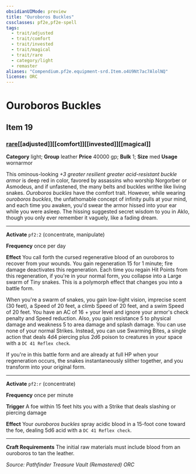 ```yaml
---
obsidianUIMode: preview
title: "Ouroboros Buckles"
cssclasses: pf2e,pf2e-spell
tags:
  - trait/adjusted
  - trait/comfort
  - trait/invested
  - trait/magical
  - trait/rare
  - category/light
  - remaster
aliases: "Compendium.pf2e.equipment-srd.Item.o4U9Nt7ac7AlolNQ"
license: ORC
---
```

# Ouroboros Buckles
## Item 19
### [rare](rare "Rare Rarity Trait")[[adjusted]][[comfort]][[invested]][[magical]]

**Category** light; **Group** leather
**Price** 40000 gp; 
**Bulk** 1; **Size** med
**Usage** wornarmor

This ominous-looking _+3 greater resilient greater acid-resistant buckle armor_ is deep red in color, favored by assassins who worship Norgorber or Asmodeus, and if unfastened, the many belts and buckles writhe like living snakes. _Ouroboros buckles_ have the comfort trait. However, while wearing _ouroboros buckles_, the unfathomable concept of infinity pulls at your mind, and each time you awaken, you'd swear the armor hissed into your ear while you were asleep. The hissing suggested secret wisdom to you in Aklo, though you only ever remember it vaguely, like a fading dream.

* * *

**Activate** `pf2:2` (concentrate, manipulate)

**Frequency** once per day

**Effect** You call forth the cursed regenerative blood of an ouroboros to recover from your wounds. You gain regeneration 15 for 1 minute; fire damage deactivates this regeneration. Each time you regain Hit Points from this regeneration, if you're in your normal form, you collapse into a Large swarm of Tiny snakes. This is a polymorph effect that changes you into a battle form.

When you're a swarm of snakes, you gain low-light vision, imprecise scent (30 feet), a Speed of 20 feet, a climb Speed of 20 feet, and a swim Speed of 20 feet. You have an AC of 16 + your level and ignore your armor's check penalty and Speed reduction. Also, you gain resistance 5 to physical damage and weakness 5 to area damage and splash damage. You can use none of your normal Strikes. Instead, you can use Swarming Bites, a single action that deals 4d4 piercing plus 2d6 poison to creatures in your space with a `DC 41 Reflex check`.

If you're in this battle form and are already at full HP when your regeneration occurs, the snakes instantaneously slither together, and you transform into your original form.

* * *

**Activate** `pf2:r` (concentrate)

**Frequency** once per minute

**Trigger** A foe within 15 feet hits you with a Strike that deals slashing or piercing damage

**Effect** Your _ouroboros buckles_ spray acidic blood in a 15-foot cone toward the foe, dealing 5d6 acid with a `DC 41 Reflex check`.

* * *

**Craft Requirements** The initial raw materials must include blood from an ouroboros to tan the leather.

*Source: Pathfinder Treasure Vault (Remastered)*
*ORC*